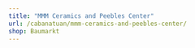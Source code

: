 ```yaml
---
title: "MMM Ceramics and Peebles Center"
url: /cabanatuan/mmm-ceramics-and-peebles-center/
shop: Baumarkt
---
```

